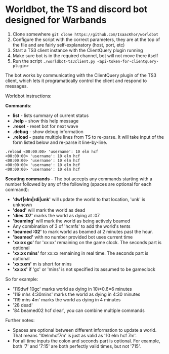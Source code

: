 # Worldbot, the TS and discord bot designed for Warbands

1. Clone somewhere `git clone https://github.com/IsaacKhor/worldbot`
2. Configure the script with the correct parameters, they are at the top
   of the file and are fairly self-explanatory (host, port, etc)
3. Start a TS3 client instance with the ClientQuery plugin running
4. Make sure bot is in the required channel, bot will not move there itself
5. Run the script `./worldbot-ts3client.py <api-token-for-clientquery-plugin>`

The bot works by communicating with the ClientQuery plugin of the TS3
client, which lets it programatically control the client and respond
to messages.

Worldbot instructions:

**Commands**:
- **list** - lists summary of current status
- **.help** - show this help message
- **.reset** - reset bot for next wave
- **.debug** - show debug information
- **.reload** - paste multiple lines from TS to re-parse. It will take
  input of the form listed below and re-parse it line-by-line.

```
.reload <00:00:00> 'username': 10 elm hcf
<00:00:00> 'username': 10 elm hcf
<00:00:00> 'username': 10 elm hcf
<00:00:00> 'username': 10 elm hcf
<00:00:00> 'username': 10 elm hcf
```

**Scouting commands** - The bot accepts any commands starting with a number
followed by any of the following (spaces are optional for each command):
- **'dwf|elm|rdi|unk'** will update the world to that location, 'unk' is unknown
- **'dead'** will mark the world as dead
- **'dies :07'** marks the world as dying at :07
- **'beaming'** will mark the world as being actively beamed
- Any combination of 3 of 'hcmfs' to add the world's tents
- **'beamed :02'** to mark world as beamed at 2 minutes past the hour.
- **'beamed'** with no number provided bot uses current time
- **'xx:xx gc'** for 'xx:xx' remaining on the game clock. The seconds part is optional
- **'xx:xx mins'** for xx:xx remaining in real time. The seconds part is optional
- **'xx:xxm'** m is short for mins
- **'xx:xx'** if 'gc' or 'mins' is not specified its assumed to be gameclock

So for example:
- '119dwf 10gc' marks world as dying in 10\\*0.6=6 minutes
- '119 mhs 4:30mins' marks the world as dying in 4:30 minutes
- '119 mhs 4m' marks the world as dying in 4 minutes
- '28 dead'
- '84 beamed02 hcf clear', you can combine multiple commands

Further notes:
- Spaces are optional between different information to update a world. That
  means '10elmhcf7m' is just as valid as '10 elm hcf 7m'.
- For all time inputs the colon and seconds part is optional. For example,
  both '7' and '7:15' are both perfectly valid times, but not '715'.

